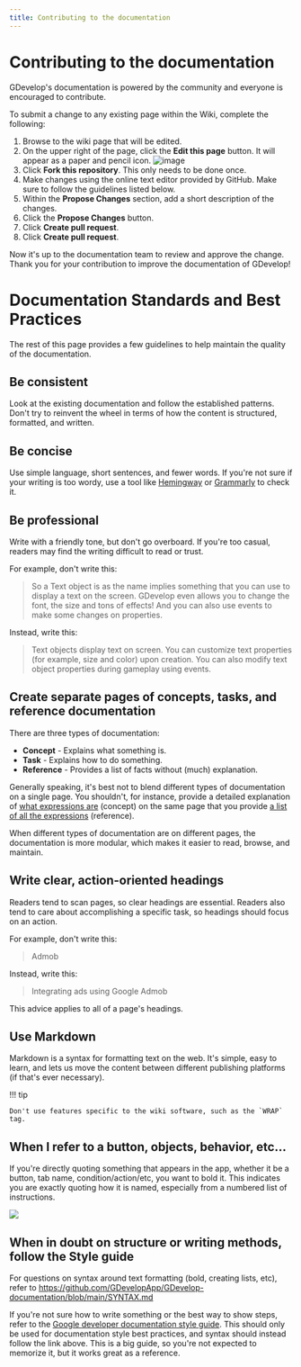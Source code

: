 ```yaml
---
title: Contributing to the documentation
---
```

# Contributing to the documentation

GDevelop's documentation is powered by the community and everyone is encouraged to contribute.

To submit a change to any existing page within the Wiki, complete the following:
1. Browse to the wiki page that will be edited.
2. On the upper right of the page, click the **Edit this page** button. It will appear as a paper and pencil icon. ![image](https://user-images.githubusercontent.com/24237149/226761738-5b423e5d-5d67-4ee1-89d2-23d5dd1034bd.png) 
4. Click **Fork this repository**. This only needs to be done once.
5. Make changes using the online text editor provided by GitHub. Make sure to follow the guidelines listed below.
6. Within the **Propose Changes** section, add a short description of the changes.
7. Click the **Propose Changes** button.
8. Click **Create pull request**.
9. Click **Create pull request**. 

Now it's up to the documentation team to review and approve the change.
Thank you for your contribution to improve the documentation of GDevelop!

# Documentation Standards and Best Practices
The rest of this page provides a few guidelines to help maintain the quality of the documentation.

## Be consistent

Look at the existing documentation and follow the established patterns. Don't try to reinvent the wheel in terms of how the content is structured, formatted, and written.

## Be concise

Use simple language, short sentences, and fewer words. If you're not sure if your writing is too wordy, use a tool like [Hemingway](http://www.hemingwayapp.com/) or [Grammarly](https://www.grammarly.com/) to check it.

## Be professional

Write with a friendly tone, but don't go overboard. If you're too casual, readers may find the writing difficult to read or trust.

For example, don't write this:

> So a Text object is as the name implies something that you can use to display a text on the screen. GDevelop even allows you to change the font, the size and tons of effects! And you can also use events to make some changes on properties.

Instead, write this:

> Text objects display text on screen. You can customize text properties (for example, size and color) upon creation. You can also modify text object properties during gameplay using events.


## Create separate pages of concepts, tasks, and reference documentation

There are three types of documentation:

- **Concept** - Explains what something is.
- **Task** - Explains how to do something.
- **Reference** - Provides a list of facts without (much) explanation.

Generally speaking, it's best not to blend different types of documentation on a single page. You shouldn't, for instance, provide a detailed explanation of [what expressions are](/gdevelop5/all-features/expressions) (concept) on the same page that you provide [a list of all the expressions](/gdevelop5/all-features/expressions-reference) (reference).

When different types of documentation are on different pages, the documentation is more modular, which makes it easier to read, browse, and maintain.

## Write clear, action-oriented headings

Readers tend to scan pages, so clear headings are essential. Readers also tend to care about accomplishing a specific task, so headings should focus on an action.

For example, don't write this:

> Admob

Instead, write this:

> Integrating ads using Google Admob

This advice applies to all of a page's headings.

## Use Markdown

Markdown is a syntax for formatting text on the web. It's simple, easy to learn, and lets us move the content between different publishing platforms (if that's ever necessary).

!!! tip

    Don't use features specific to the wiki software, such as the `WRAP` tag.

## When I refer to a button, objects, behavior, etc...

If you're directly quoting something that appears in the app, whether it be a button, tab name, condition/action/etc, you want to bold it. This indicates you are exactly quoting how it is named, especially from a numbered list of instructions.


![](/gdevelop5/community/list_instruction_wiki.png)


## When in doubt on structure or writing methods, follow the Style guide

For questions on syntax around text formatting (bold, creating lists, etc), refer to https://github.com/GDevelopApp/GDevelop-documentation/blob/main/SYNTAX.md

If you're not sure how to write something or the best way to show steps, refer to the [Google developer documentation style guide](https://developers.google.com/style). This should only be used for documentation style best practices, and syntax should instead follow the link above. This is a big guide, so you're not expected to memorize it, but it works great as a reference. 


